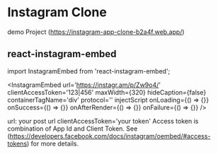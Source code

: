 # Instagram Clone 
demo Project
(https://instagram-app-clone-b2a4f.web.app/)

## react-instagram-embed
import InstagramEmbed from 'react-instagram-embed';
 
<InstagramEmbed
  url='https://instagr.am/p/Zw9o4/'
  clientAccessToken='123|456'
  maxWidth={320}
  hideCaption={false}
  containerTagName='div'
  protocol=''
  injectScript
  onLoading={() => {}}
  onSuccess={() => {}}
  onAfterRender={() => {}}
  onFailure={() => {}}
/>

url: your post url
clientAccessToken='your token'
Access token is combination of App Id and Client Token. See (https://developers.facebook.com/docs/instagram/oembed/#access-tokens) for more details.
